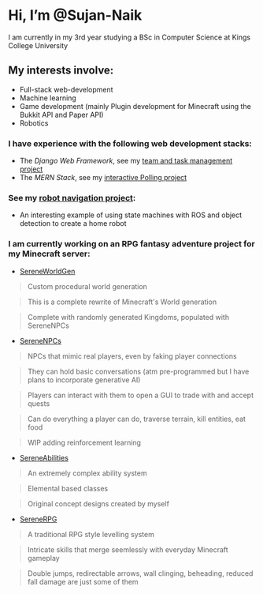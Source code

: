 # Hi, I’m @Sujan-Naik
I am currently in my 3rd year studying a BSc in Computer Science at Kings College University

## My interests involve:
  - Full-stack web-development
  - Machine learning
  - Game development (mainly Plugin development for Minecraft using the Bukkit API and Paper API)
  - Robotics

### I have experience with the following web development stacks:
  - The *Django Web Framework*, see my [team and task management project](https://github.com/Sujan-Naik/dingo)
  - The *MERN Stack*, see my [interactive Polling project](https://github.com/Sujan-Naik/poll)


### See my [robot navigation project](https://github.com/Sujan-Naik/ros-navigator):
  - An interesting example of using state machines with ROS and object detection to create a home robot



### I am currently working on an RPG fantasy adventure project for my Minecraft server:

- [SereneWorldGen](https://github.com/SereneOasisMC/SereneWorldGen)
> Custom procedural world generation

> This is a complete rewrite of Minecraft's World generation

> Complete with randomly generated Kingdoms, populated with SereneNPCs 

- [SereneNPCs](https://github.com/SereneOasisMC/SereneNPCs)
> NPCs that mimic real players, even by faking player connections

> They can hold basic conversations (atm pre-programmed but I have plans to incorporate generative AI)

> Players can interact with them to open a GUI to trade with and accept quests

> Can do everything a player can do, traverse terrain, kill entities, eat food

> WIP adding reinforcement learning

- [SereneAbilities](https://github.com/SereneOasisMC/SereneAbilities)
> An extremely complex ability system

> Elemental based classes

> Original concept designs created by myself

- [SereneRPG](https://github.com/SereneOasisMC/SereneRPG)
> A traditional RPG style levelling system

> Intricate skills that merge seemlessly with everyday Minecraft gameplay 

> Double jumps, redirectable arrows, wall clinging, beheading, reduced fall damage are just some of them


<!---
Sujan-Naik/Sujan-Naik is a ✨ special ✨ repository because its `README.md` (this file) appears on your GitHub profile.
You can click the Preview link to take a look at your changes.
--->
